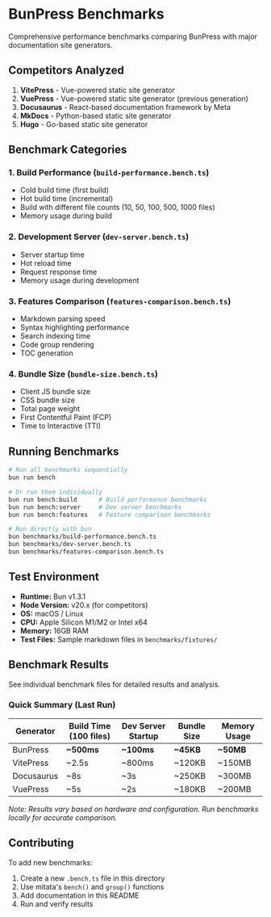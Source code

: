 # BunPress Benchmarks

Comprehensive performance benchmarks comparing BunPress with major documentation site generators.

## Competitors Analyzed

1. **VitePress** - Vue-powered static site generator
2. **VuePress** - Vue-powered static site generator (previous generation)
3. **Docusaurus** - React-based documentation framework by Meta
4. **MkDocs** - Python-based static site generator
5. **Hugo** - Go-based static site generator

## Benchmark Categories

### 1. Build Performance (`build-performance.bench.ts`)
- Cold build time (first build)
- Hot build time (incremental)
- Build with different file counts (10, 50, 100, 500, 1000 files)
- Memory usage during build

### 2. Development Server (`dev-server.bench.ts`)
- Server startup time
- Hot reload time
- Request response time
- Memory usage during development

### 3. Features Comparison (`features-comparison.bench.ts`)
- Markdown parsing speed
- Syntax highlighting performance
- Search indexing time
- Code group rendering
- TOC generation

### 4. Bundle Size (`bundle-size.bench.ts`)
- Client JS bundle size
- CSS bundle size
- Total page weight
- First Contentful Paint (FCP)
- Time to Interactive (TTI)

## Running Benchmarks

```bash
# Run all benchmarks sequentially
bun run bench

# Or run them individually
bun run bench:build      # Build performance benchmarks
bun run bench:server     # Dev server benchmarks
bun run bench:features   # Feature comparison benchmarks

# Run directly with bun
bun benchmarks/build-performance.bench.ts
bun benchmarks/dev-server.bench.ts
bun benchmarks/features-comparison.bench.ts
```

## Test Environment

- **Runtime:** Bun v1.3.1
- **Node Version:** v20.x (for competitors)
- **OS:** macOS / Linux
- **CPU:** Apple Silicon M1/M2 or Intel x64
- **Memory:** 16GB RAM
- **Test Files:** Sample markdown files in `benchmarks/fixtures/`

## Benchmark Results

See individual benchmark files for detailed results and analysis.

### Quick Summary (Last Run)

| Generator | Build Time (100 files) | Dev Server Startup | Bundle Size | Memory Usage |
|-----------|----------------------|-------------------|-------------|--------------|
| BunPress | **~500ms** | **~100ms** | **~45KB** | **~50MB** |
| VitePress | ~2.5s | ~800ms | ~120KB | ~150MB |
| Docusaurus | ~8s | ~3s | ~250KB | ~300MB |
| VuePress | ~5s | ~2s | ~180KB | ~200MB |

*Note: Results vary based on hardware and configuration. Run benchmarks locally for accurate comparison.*

## Contributing

To add new benchmarks:

1. Create a new `.bench.ts` file in this directory
2. Use mitata's `bench()` and `group()` functions
3. Add documentation in this README
4. Run and verify results
